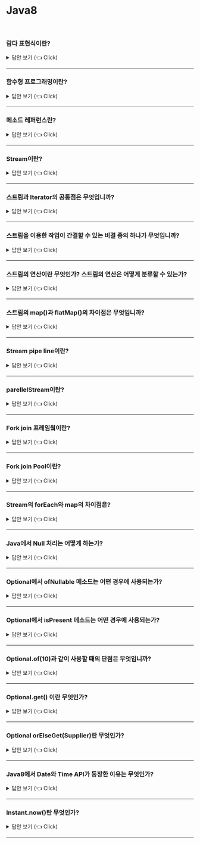 # Java8
<br>



### 람다 표현식이란?

<details>
   <summary> 답안 보기 (👈 Click)</summary>
<br />
+ 람다 표현식은 메서드를 하나의 식으로 표현한 것을 의미합니다. <br> 
  람다 표현식은 함수형 프로그래밍의 특징을 갖고 있습니다. <br>  
  람다 표현식의 장점은 불필요한 코드를 줄여주고, 가독성을 높여준다는 점입니다. <br> 
 
[참고: 이펙티브 자바]
   
+ 자바 8에 와서 추상 메서드 하나짜리 인터페이스는 특별한 의미를 인정받아 특별한 대우를 받게 되었습니다. <br> 
  지금은 함수형 인터페이스라 부르는 이 인터페이스들의 인스턴스를 람다식을 사용해 만들 수 있게 된 것입니다. <br> 
  
  람다는 함수나 익명 클래스와 개념은 비슷하지만 코드는 훨씬 간결합니다. <br> 
   
[참고: 자바의 정석]
   
+ 자바가 1996년에 처음 등장한 이후로 두 번의 큰 변화가 있었는데, <br> 
  한 번은 JDK 1.5부터 추가된 지네릭스(Generics)의 등장이고, <br> 
  또 한 번은 JDK 1.8부터 추가된 람다식(lamdbda expression)의 등장입니다. <br> 
  이 두 가지 새로운 변화에 의해 자바는 더 이상 예전의 자바가 아니게 되었습니다. <br> 
   
  특히 람다식의 도입으로 인해, 이제 자바는 객체지향언어인 동시에 함수형 언어가 되었습니다. <br> 
  객체지향언어가 함수형 언어의 기능까지 갖추게 하는 일은 결코 쉬운 일이 아니었을텐데도 <br> 
  기존의 자바를 거의 변경하지 않고도 함수형 언어의 장점을 잘 접목시키는데 성공했습니다. <br> 
  앞으로 람다식을 배워가면서, 자바8(JDK 1.8)을 만든 사람들이 얼마나 많은 노력을 기울였는지 <br> 
  알게 될 것입니다. <br> 
  덕분에 우리는 큰 혼란 없이 함수형 언어의 장점들을 자바에서도 누릴 수 있게 되었습니다. <br> 
  이런 갑작스런 변화가 달갑지만은 않겠지만, 이 변화를 잘 받아들이기만 한다면 람다식이라는 더 강력한 무기를 얻게 될 것입니다. <br>   
   
  람다식은 간단히 말해서 메서드를 하나의 식(expression)으로 표현한 것입니다. <br> 
  람다식은 함수를 간략하면서도 명확한 식으로 표현할 수 있게 해줍니다. <br> 
  메서드를 람다식으로 표현하면 메서드의 이름과 반환값이 없어지므로, 람다식을 '익명 함수(anonymous function)'라고도 합니다. <br> 
  
   
</details>


-----------------------

### 함수형 프로그래밍이란?

<details>
   <summary> 답안 보기 (👈 Click)</summary>
<br />
+ 
</details>

-----------------------

### 메소드 레퍼런스란?

<details>
   <summary> 답안 보기 (👈 Click)</summary>
<br />
[참고: 이펙티브 자바] 
   
+ 람다가 익명 클래스보다 나은 점 중에서 가장 큰 특징은 간결함입니다. <br> 
  그런데 자바에는 함수 객체를 심지어 람다보다도 더 간결하게 만드는 방법이 있으니 <br>
  바로 메서드 참조(method reference)입니다. <br> 
  
  다음 코드는 임의의 키와 Integer의 값의 매핑을 관리하는 프로그램의 일부입니다. <br> 
  이 때, 값이 키의 인스턴스 개수로 해석된다면, <br>
  이 프로그램은 멀티셋(multiset)을 구현한게 됩니다. <br> 
  이 코드는 키가 맵 안에 없다면 키와 숫자 1을 매핑하고, 이미 있다면 기존 매핑 값을 증가시킵니다. <br> 
   
  map.merge(key, 1, (count, incr) -> count + incr); 
   
  이 코드는 자바 8 때 Map에 추가된 merge 메서드를 사용했습니다. <br> 
  merge 메서드는 키, 값, 함수를 인수로 받으며, 주어진 키가 맵 안에 아직 없다면, <br>
  주어진 [키, 값] 쌍을 그대로 저장합니다. <br>
  반대로 키가 이미 있다면, 함수를 현재 값과 주어진 값에 적용한 다음, 그 결과로 현재 값을 덮어씁니다. <br>
  즉, 맵에 [키, 함수의 결과] 쌍을 저장합니다. <br> 
  이 코드는 merge 메서드의 전형적인 쓰임을 잘 보여주고 있습니다. <br> 
   
  깔끔해 보이는 코드지만 아직도 거추장스러운 부분이 남아 있습니다. <br>
  매개변수인 count와 incr은 크게 하는 일 없이 공간을 꽤 차지합니다. <br> 
  사실 이 람다는 두 인수의 합을 단순히 반환할 뿐입니다. <br> 
   
  자바 8이 되면서 Integer 클래스는 이 람다와 기능이 같은 정적 메서드 sum을 제공하기 시작했습니다. <br> 
  따라서 람다 대신 이 메서드의 참조를 전달하면 똑같은 결과를 더 보기 좋게 얻을 수 있습니다. <br> 
   
  map.merge(key, 1, Integer::sum);  
  
   
</details>

-----------------------
### Stream이란?

<details>
   <summary> 답안 보기 (👈 Click)</summary>
<br />
[참고: 이펙티브 자바] 
   
+ 스트림 API는 다량의 데이터 처리 작업(순차적이든 병렬적이든)을 돕고자 자바 8에 추가되었습니다. <br> 
  이 API가 제공하는 추상 개념 중 핵심은 두 가지입니다. <br> 
  
  그 첫번째인 스트림(stream)은 데이터 원소의 유한 혹은 무한 시퀀스(sequence)를 뜻합니다. <br> 
  두번째인 스트림 파이프라인(stream pipeline)은 이 원소들로 수행하는 연산 단계를 표현하는 개념입니다. <br> 
   
  스트림의 원소들은 어디로부터든 올 수 있다. <br> 
  대표적으로는 컬렉션, 배열, 파일, 정규표현식 패턴 매처(matcher), 난수 생성기, 혹은 다른 스트림이 있다. <br> 
  스트림 안의 데이터 원소들은 객체 참조나 기본 타입 값이다. <br>
  기본 타입 값으로는 int, long, double 이렇게 세 가지를 지원합니다. 
   
   
[참고: 자바의 정석] 
   
+ 스트림은 데이터 소스를 추상화하고, 데이터를 다루는데 자주 사용되는 메서드들을 정의해 놓았습니다. <br> 
  데이터 소스를 추상화하였다는 것은, 데이터 소스가 무엇이던 간에 같은 방식으로 다룰 수 있게 되었다는 것과 <br> 
  코드의 재사용성이 높아진다는 것을 의미합니다. <br> 
   
  스트림을 이용하면, 배열이나 컬렉션뿐만 아니라 파일에 저장된 데이터도 모두 같은 방식으로 다룰 수 있습니다. <br> 
  스트림은 데이터 소스로부터 데이터를 읽기만할 뿐, 데이터 소스를 변경하지 않습니다. <br> 
  정렬된 결과를 컬렉션이나 배열에 담아서 반환할 수도 있습니다. <br> 
</details>


-----------------------

### 스트림과 Iterator의 공통점은 무엇입니까?

<details>
   <summary> 답안 보기 (👈 Click)</summary>
<br />
[참고: 자바의 정석] 
   
+ 스트림은 Iterator처럼 일회용입니다. Iterator로 컬렉션의 요소를 모두 읽고나면 사용할 수 없는 것처럼, <br> 
  스트림도 한 번 사용하면 닫혀서 다시 사용할 수 없습니다. <br> 
  필요하다면 스트림을 다시 생성해야 합니다. 

</details>    

-----------------------

### 스트림을 이용한 작업이 간결할 수 있는 비결 중의 하나가 무엇입니까?

<details>
   <summary> 답안 보기 (👈 Click)</summary>
<br />
[참고: 자바의 정석] 
   
+ 스트림을 이용한 작업이 간결할 수 있는 비결 중의 하나가 바로 '내부 반복'입니다. <br>
  내부 반복이라는 것은 반복문을 메서드의 내부에 숨길 수 있다는 것을 의미합니다. <br>
  forEach()는 스트림에 정의된 메서드 중의 하나로 매개변수에 대입된 람다식을 <br> 
  데이터 소스의 모든 요소에 적용합니다. <br>
   
  forEach()는 메서드 안으로 for문을 넣은 것입니다. <br>
  수행할 작업은 매개변수로 받습니다. 

</details>   

-----------------------
   
   
### 스트림의 연산이란 무엇인가? 스트림의 연산은 어떻게 분류할 수 있는가?

<details>
   <summary> 답안 보기 (👈 Click)</summary>
<br />
[참고: 자바의 정석] 
   
+ 스트림이 제공하는 다양한 연산을 이용해서 복잡한 작업들을 간단히 처리할 수 있습니다. <br> 
  마치 데이터베이스에 SELECT문으로 질의하는 것과 같은 느낌입니다. <br> 
  
  스트림이 제공하는 연산은 중간 연산과 최종 연산으로 분류할 수 있는데, <br> 
  중간 연산은 연산 결과를 스트림으로 반환하기 때문에 중간 연산을 연속해서 연결할 수 있습니다. <br> 
  반면에 최종 연산을 스트림의 요소를 소모하면서 연산을 수행하므로, <br>
  단 한번만 연산이 가능합니다. <br>
   
  모든 중간 연산의 결과는 스트림이지만, 연산 전의 스트림과 같은 것은 아닙니다. 
  중간 연산은 map()과 flatMap(), 최종 연산은 reduce()와 collect()가 핵심입니다. 

</details>


-----------------------
   
### 스트림의 map()과 flatMap()의 차이점은 무엇입니까?

<details>
   <summary> 답안 보기 (👈 Click)</summary>
<br />
[참고: https://www.geeksforgeeks.org/difference-between-map-and-flatmap-in-java-stream/] 
   
+ map() <br> 
  (1) 하나의 input에 대해 하나의 value를 반환합니다. <br>
  (2) 1:1 매핑이 발생합니다. <br>
  (3) 오직 매핑만을 수행합니다. <br>
  (4) 값의 스트림을 만듭니다. <br>
  (5) 오직 변환의 목적을 위해서 사용됩니다. <br> 
   
  flatMap() <br> 
  (1) 임의의 개수의 값을 output으로 반환합니다. <br>
  (2) 1:N 매핑이 발생합니다. <br>
  (3) 매핑뿐만 아니라 flattening도 수행합니다. <br>
  (4) 스트림의 스트림을 만듭니다. <br>
  (5) 변환과 매핑 둘 다의 목적을 갖습니다. <br> 
   
</details>

-----------------------

### Stream pipe line이란?

<details>
   <summary> 답안 보기 (👈 Click)</summary>
<br />
   
+ 스트림 파이프라인은 소스 스트림에서 시작해 종단 연산(terminal operation)으로 끝나며, <br>
  그 사이에 하나 이상의 중간 연산(intermediate operation)이 있을 수 있다. <br> 
  각 중간 연산은 스트림을 어떠한 방식으로 변환(transform) 한다. <br> 
   
  예컨대 각 원소에 함수를 적용하거나 특정 조건을 마족 못하는 원소를 걸러낼 수 있다. <br>
  중간 연산들은 모두 한 스트림을 다른 스트림으로 변환하는데, <br> 
  변환된 스트림의 원소 타입은 변환 전 스트림의 원소 타입과 같을 수도 있고, 다를 수도 있다. <br> 
   
  종단 연산은 마지막 중간 연산이 내놓은 스트림에, 최후의 연산을 가한다. <br>
  원소를 정렬해 컬렉션에 담거나, 특정 원소 하나를 선택하거나, 모든 원소를 출력하는 식이다. 
</details>

-----------------------

### parellelStream이란?

<details>
   <summary> 답안 보기 (👈 Click)</summary>
<br />
   
+ 병렬적으로 처리를 해주는 Stream을 의미합니다. <br>
  단, parellelStream을 쓴다고 항상 빨라지는 것이 아님을 주의해야 합니다.  <br>
  스레드를 생성하고, context switching하는 비용을 고려해야 하기 때문입니다.  <br>
  데이터가 방대한 경우는 병렬 처리가 유리할 수 있습니다.  <br>
  각 케이스에 대해 성능 측정을 해야 합니다.  <br>
</details>


-----------------------

### Fork join 프레임웤이란?

<details>
   <summary> 답안 보기 (👈 Click)</summary>
<br />
[참고: 자바의 정석]
   
+ 10년 전까지만 해도 CPU의 속도는 매년 거의 2배씩 향상되어 왔습니다. <br> 
  그러나 이제 그 한계에 도달하여 속도 보다는 코어의 개수를 늘려서 CPU의 성능을 향상시키는 방향으로 발전해 가고 있습니다. <br> 
  
  이러한 하드웨어의 변화에 발맞춰 프로그래밍도 멀티 코어를 잘 활용할 수 있는 멀티스레드 프로그래밍이 점점 더 중요해지고 있습니다. <br> 
  지금까지 배워서 잘 알겠지만, 멀티스레드 프로그래밍이 그리 쉽지는 않습니다. <br> 
   
  그래서 JDK1.7부터 fork&join 프레임웍이 추가되었고, 이 프레임웤은 하나의 작업을 작은 단위로 나눠서 여러 스레드가 동시에 처리하는 것을 <br>
  쉽게 만들어 줍니다. <br>  
   
</details>


-----------------------

### Fork join Pool이란?

<details>
   <summary> 답안 보기 (👈 Click)</summary>
<br />
[참고: 자바의 정석]
   
+ ForkJoinPool은 fork&join 프레임웍에서 제공하는 스레드 풀(thread pool)로, <br>
  지정된 수의 스레드를 생성해서 미리 만들어 놓고 반복해서 재사용할 수 있게 합니다. <br> 
  그리고 스레드를 반복해서 생성하지 않아도 된다는 장점과 <br> 
  너무 많은 스레드가 생성되어 성능이 저하되는 것을 막아준다는 장점이 있습니다. <br> 
   
</details>


-----------------------

### Stream의 forEach와 map의 차이점은?

<details>
   <summary> 답안 보기 (👈 Click)</summary>
<br />
   
+
</details>


-----------------------

### Java에서 Null 처리는 어떻게 하는가?

<details>
   <summary> 답안 보기 (👈 Click)</summary>
<br />
   
+ 자바에서 Null처리는 == 혹은 Optional을 활용해서 할 수 있습니다. 
  단, ==으로 하는 방법의 단점은 프로그래머가 실수로 빼먹을 수 있다는 점입니다. 
</details>


-----------------------

### Optional에서 ofNullable 메소드는 어떤 경우에 사용되는가?

<details>
   <summary> 답안 보기 (👈 Click)</summary>
<br />
   
+ ofNullable메소드는 전달되는 값이 null일 수 있는 경우에 사용합니다. 
</details>


-----------------------

### Optional에서 isPresent 메소드는 어떤 경우에 사용되는가?

<details>
   <summary> 답안 보기 (👈 Click)</summary>
<br />
   
+ isPresent 메소드는 값이 존재하는지 확인하고 싶은 경우에 사용합니다. 
</details>


-----------------------

### Optional.of(10)과 같이 사용할 때의 단점은 무엇입니까?

<details>
   <summary> 답안 보기 (👈 Click)</summary>
<br />
   
+ boxing, unboxing이 자주 일어나서 성능상 좋지 않다는 점이 단점입니다. 
</details>


-----------------------

### Optional.get() 이란 무엇인가?

<details>
   <summary> 답안 보기 (👈 Click)</summary>
<br />
   
+ Optional에 있는 값을 가져오기 위해서 사용됩니다.  
</details>


-----------------------

### Optional orElseGet(Supplier)란 무엇인가?

<details>
   <summary> 답안 보기 (👈 Click)</summary>
<br />
   
+ Optional에 값이 있으면 가져오고, 없으면 ~~을 하라는 의미이다.  
</details>


-----------------------

### Java8에서 Date와 Time API가 등장한 이유는 무엇인가?

<details>
   <summary> 답안 보기 (👈 Click)</summary>
<br />
   
+ (1) 기존의 java.util.date 객체는 mutable하기 때문에 Thread-safe하지 않다
  (2) 버그가 발생할 여지가 많았다.(타입 안정성이 없다)  
  (3) epoch 시간을 제공한다.  
</details>


-----------------------

### Instant.now()란 무엇인가?

<details>
   <summary> 답안 보기 (👈 Click)</summary>
<br />
   
+ 현재의 기계 시간을 리턴해준다. 
</details> 


-----------------------
